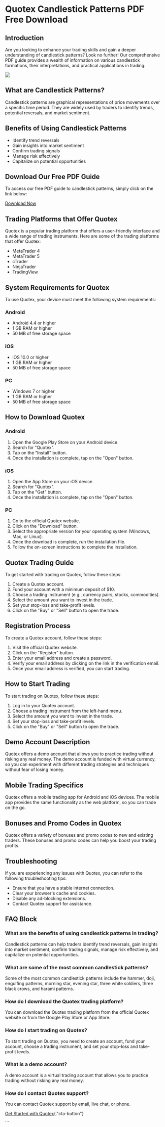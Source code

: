 # Quotex Candlestick Patterns PDF Free Download

## Introduction

Are you looking to enhance your trading skills and gain a deeper
understanding of candlestick patterns? Look no further! Our
comprehensive PDF guide provides a wealth of information on various
candlestick formations, their interpretations, and practical
applications in trading.

[![](https://static.quotex.io/files/4_en/300_250.jpg)](https://traff.sbs/brokerqxlid)

## What are Candlestick Patterns?

Candlestick patterns are graphical representations of price movements
over a specific time period. They are widely used by traders to identify
trends, potential reversals, and market sentiment.

## Benefits of Using Candlestick Patterns

-   Identify trend reversals
-   Gain insights into market sentiment
-   Confirm trading signals
-   Manage risk effectively
-   Capitalize on potential opportunities

## Download Our Free PDF Guide

To access our free PDF guide to candlestick patterns, simply click on
the link below:

[Download Now](\%22quotex-candlestick-patterns.pdf\%22)

## Trading Platforms that Offer Quotex

Quotex is a popular trading platform that offers a user-friendly
interface and a wide range of trading instruments. Here are some of the
trading platforms that offer Quotex:

-   MetaTrader 4
-   MetaTrader 5
-   cTrader
-   NinjaTrader
-   TradingView

## System Requirements for Quotex

To use Quotex, your device must meet the following system requirements:

### Android

-   Android 4.4 or higher
-   1 GB RAM or higher
-   50 MB of free storage space

### iOS

-   iOS 10.0 or higher
-   1 GB RAM or higher
-   50 MB of free storage space

### PC

-   Windows 7 or higher
-   1 GB RAM or higher
-   50 MB of free storage space

## How to Download Quotex

### Android

1.  Open the Google Play Store on your Android device.
2.  Search for "Quotex".
3.  Tap on the "Install" button.
4.  Once the installation is complete, tap on the "Open" button.

### iOS

1.  Open the App Store on your iOS device.
2.  Search for "Quotex".
3.  Tap on the "Get" button.
4.  Once the installation is complete, tap on the "Open" button.

### PC

1.  Go to the official Quotex website.
2.  Click on the "Download" button.
3.  Select the appropriate version for your operating system (Windows,
    Mac, or Linux).
4.  Once the download is complete, run the installation file.
5.  Follow the on-screen instructions to complete the installation.

## Quotex Trading Guide

To get started with trading on Quotex, follow these steps:

1.  Create a Quotex account.
2.  Fund your account with a minimum deposit of \$10.
3.  Choose a trading instrument (e.g., currency pairs, stocks,
    commodities).
4.  Select the amount you want to invest in the trade.
5.  Set your stop-loss and take-profit levels.
6.  Click on the "Buy" or "Sell" button to open the trade.

## Registration Process

To create a Quotex account, follow these steps:

1.  Visit the official Quotex website.
2.  Click on the "Register" button.
3.  Enter your email address and create a password.
4.  Verify your email address by clicking on the link in the
    verification email.
5.  Once your email address is verified, you can start trading.

## How to Start Trading

To start trading on Quotex, follow these steps:

1.  Log in to your Quotex account.
2.  Choose a trading instrument from the left-hand menu.
3.  Select the amount you want to invest in the trade.
4.  Set your stop-loss and take-profit levels.
5.  Click on the "Buy" or "Sell" button to open the trade.

## Demo Account Description

Quotex offers a demo account that allows you to practice trading without
risking any real money. The demo account is funded with virtual
currency, so you can experiment with different trading strategies and
techniques without fear of losing money.

## Mobile Trading Specifics

Quotex offers a mobile trading app for Android and iOS devices. The
mobile app provides the same functionality as the web platform, so you
can trade on the go.

## Bonuses and Promo Codes in Quotex

Quotex offers a variety of bonuses and promo codes to new and existing
traders. These bonuses and promo codes can help you boost your trading
profits.

## Troubleshooting

If you are experiencing any issues with Quotex, you can refer to the
following troubleshooting tips:

-   Ensure that you have a stable internet connection.
-   Clear your browser\'s cache and cookies.
-   Disable any ad-blocking extensions.
-   Contact Quotex support for assistance.

## FAQ Block

### What are the benefits of using candlestick patterns in trading?

Candlestick patterns can help traders identify trend reversals, gain
insights into market sentiment, confirm trading signals, manage risk
effectively, and capitalize on potential opportunities.

### What are some of the most common candlestick patterns?

Some of the most common candlestick patterns include the hammer, doji,
engulfing patterns, morning star, evening star, three white soldiers,
three black crows, and harami patterns.

### How do I download the Quotex trading platform?

You can download the Quotex trading platform from the official Quotex
website or from the Google Play Store or App Store.

### How do I start trading on Quotex?

To start trading on Quotex, you need to create an account, fund your
account, choose a trading instrument, and set your stop-loss and
take-profit levels.

### What is a demo account?

A demo account is a virtual trading account that allows you to practice
trading without risking any real money.

### How do I contact Quotex support?

You can contact Quotex support by email, live chat, or phone.

[Get Started with
Quotex](\%22https://traff.sbs/brokerqxlid\%22){."cta-button"}

\`\`\`

